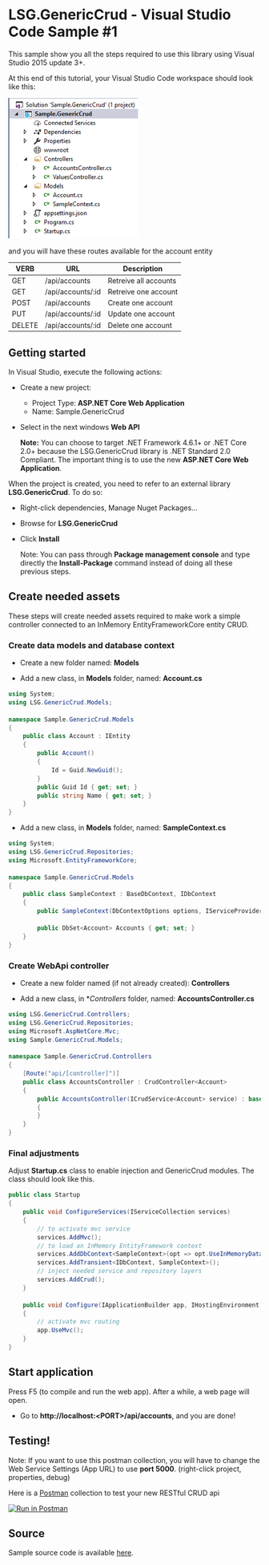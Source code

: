 LSG.GenericCrud - Visual Studio Code Sample #1
=
This sample show you all the steps required to use this library using Visual Studio 2015 update 3+.

At this end of this tutorial, your Visual Studio Code workspace should look like this:

![](img/2017-09-05-12-22-03.png)

and you will have these routes available for the account entity

| VERB   | URL               | Description           |
|--------|-------------------|-----------------------|
| GET    | /api/accounts     | Retreive all accounts |
| GET    | /api/accounts/:id | Retreive one account  |
| POST   | /api/accounts     | Create one account    |
| PUT    | /api/accounts/:id | Update one account    |
| DELETE | /api/accounts/:id | Delete one account    |

## Getting started
In Visual Studio, execute the following actions:
- Create a new project:
    - Project Type: **ASP.NET Core Web Application**
    - Name: Sample.GenericCrud
- Select in the next windows **Web API**    
    
    **Note:** You can choose to target .NET Framework 4.6.1+ or .NET Core 2.0+ because the LSG.GenericCrud library is .NET Standard 2.0 Compliant. The important thing is to use the new **ASP.NET Core Web Application**.

When the project is created, you need to refer to an external library **LSG.GenericCrud**. To do so:
- Right-click dependencies, Manage Nuget Packages...
- Browse for **LSG.GenericCrud**
- Click **Install**

    Note: You can pass through **Package management console** and type directly the **Install-Package** command instead of doing all these previous steps.

## Create needed assets
These steps will create needed assets required to make work a simple controller connected to an InMemory EntityFrameworkCore entity CRUD.

### Create data models and database context

- Create a new folder named: **Models**

- Add a new class, in **Models** folder, named: **Account.cs**

```csharp
using System;
using LSG.GenericCrud.Models;

namespace Sample.GenericCrud.Models
{
    public class Account : IEntity
    {
        public Account()
        {
            Id = Guid.NewGuid();
        }
        public Guid Id { get; set; }
        public string Name { get; set; }
    }
}
```

- Add a new class, in **Models** folder, named: **SampleContext.cs**

```csharp
using System;
using LSG.GenericCrud.Repositories;
using Microsoft.EntityFrameworkCore;

namespace Sample.GenericCrud.Models
{
    public class SampleContext : BaseDbContext, IDbContext
    {
        public SampleContext(DbContextOptions options, IServiceProvider serviceProvider) : base(options, serviceProvider) {}

        public DbSet<Account> Accounts { get; set; }
    }
}
```

### Create WebApi controller

- Create a new folder named (if not already created): **Controllers**

- Add a new class, in **Controllers* folder, named: **AccountsController.cs**

```csharp
using LSG.GenericCrud.Controllers;
using LSG.GenericCrud.Repositories;
using Microsoft.AspNetCore.Mvc;
using Sample.GenericCrud.Models;

namespace Sample.GenericCrud.Controllers
{
    [Route("api/[controller]")]
    public class AccountsController : CrudController<Account>
    {
        public AccountsController(ICrudService<Account> service) : base(service)
        {
        }
    }
}
```

### Final adjustments
Adjust **Startup.cs** class to enable injection and GenericCrud modules. The class should look like this.

```csharp
public class Startup
{
    public void ConfigureServices(IServiceCollection services)
    {
        // to activate mvc service
        services.AddMvc();
        // to load an InMemory EntityFramework context
        services.AddDbContext<SampleContext>(opt => opt.UseInMemoryDatabase());
        services.AddTransient<IDbContext, SampleContext>();
        // inject needed service and repository layers
        services.AddCrud();
    }

    public void Configure(IApplicationBuilder app, IHostingEnvironment env)
    {
        // activate mvc routing
        app.UseMvc();
    }
}
```

## Start application

Press F5 (to compile and run the web app). After a while, a web page will open.

- Go to **http://localhost:\<PORT\>/api/accounts**, and you are done!

## Testing!

Note: If you want to use this postman collection, you will have to change the Web Service Settings (App URL) to use **port 5000**. (right-click project, properties, debug)

Here is a [Postman](https://www.getpostman.com/) collection to test your new RESTful CRUD api

[![Run in Postman](https://run.pstmn.io/button.svg)](https://app.getpostman.com/run-collection/090af27316cd23c61951)

## Source

Sample source code is available [here](https://github.com/lonesomegeek/LSG.GenericCrud.Samples).
